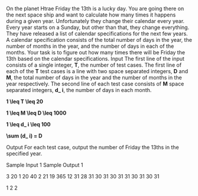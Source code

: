 On the planet Htrae Friday the 13th is a lucky day. You
    are going there on the next space ship and want to calculate
    how many times it happens during a given year. Unfortunately
    they change their calendar every year. Every year starts on a
    Sunday, but other than that, they change everything. They have
    released a list of calendar specifications for the next few
    years. A calendar specification consists of the total number of
    days in the year, the number of months in the year, and the
    number of days in each of the months.
Your task is to figure out how many times there will be
    Friday the 13th based on the calendar specifications.
Input
The first line of the input consists of a single integer,
    **T**, the number of test
    cases.
    The first line of each of the **T** test cases is a line with two
    space separated integers, **D** and **M**, the total number of days in the
    year and the number of months in the year respectively. The
    second line of each test case consists of **M** space separated integers,
    **d_ i**, the number of days
    in each month.


**1 \leq T \leq
        20**


**1 \leq M \leq D \leq
        1000**


**1 \leq d_ i \leq
        100**


**\sum (d_ i) =
        D**


Output
For each test case, output the number of Friday the 13ths in
    the specified year.


Sample Input 1
Sample Output 1




3
20 1
20
40 2
21 19
365 12
31 28 31 30 31 30 31 31 30 31 30 31




1
2
2